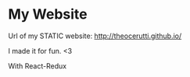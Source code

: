 # My Website

Url of my STATIC website: http://theocerutti.github.io/

I made it for fun. <3

With React-Redux